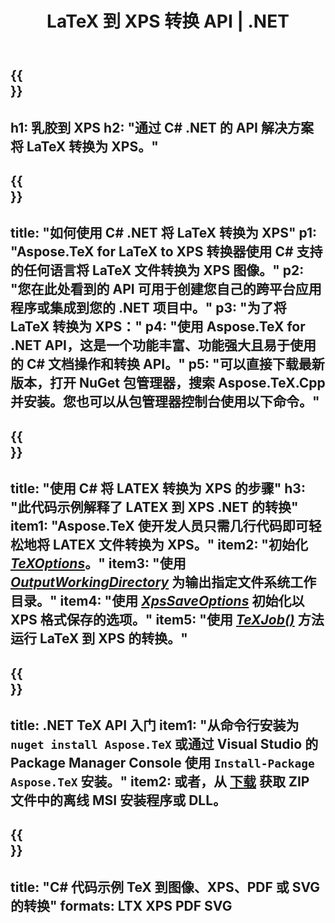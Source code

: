 ﻿---
translation: true
template: /_templates/_conversion-child-net.md
title: LaTeX 到 XPS 转换 API | .NET
description: LaTeX 到 XPS 的转换功能。将此本地 .NET 库集成到您的项目中，或使用跨平台应用程序将 LaTeX 转换为 XPS。
keywords: latex to xps api net，latex2xps 集成 c#
url: /net/conversion/latex-to-xps/
family: tex
platformtag: net
feature: conversion
informat: LATEX
outformat: XPS
otherformats: BMP PNG JPEG TIFF SVG PDF
---

{{<section banner>}}
---
h1: 乳胶到 XPS
h2: "通过 C# .NET 的 API 解决方案将 LaTeX 转换为 XPS。"
---

{{<section overview>}}
---
title: "如何使用 C# .NET 将 LaTeX 转换为 XPS"
p1: "Aspose.TeX for LaTeX to XPS 转换器使用 C# 支持的任何语言将 LaTeX 文件转换为 XPS 图像。"
p2: "您在此处看到的 API 可用于创建您自己的跨平台应用程序或集成到您的 .NET 项目中。"
p3: "为了将 LaTeX 转换为 XPS："
p4: "使用 Aspose.TeX for .NET API，这是一个功能丰富、功能强大且易于使用的 C# 文档操作和转换 API。"
p5: "可以直接下载最新版本，打开 NuGet 包管理器，搜索 Aspose.TeX.Cpp 并安装。您也可以从包管理器控制台使用以下命令。"
---

{{<section feature1>}}
---
title: "使用 C# 将 LATEX 转换为 XPS 的步骤"
h3: "此代码示例解释了 LATEX 到 XPS .NET 的转换"
item1: "Aspose.TeX 使开发人员只需几行代码即可轻松地将 LATEX 文件转换为 XPS。"
item2: "初始化 [*TeXOptions*](https://reference.aspose.com/tex/net/aspose.tex/texoptions/)。"
item3: "使用 [*OutputWorkingDirectory*](https://reference.aspose.com/tex/net/aspose.tex/texoptions/outputworkingdirectory/) 为输出指定文件系统工作目录。"
item4: "使用 [*XpsSaveOptions*](https://reference.aspose.com/tex/net/aspose.tex.presentation.image/xpssaveoptions/) 初始化以 XPS 格式保存的选项。"
item5: "使用 [*TeXJob()*](https://reference.aspose.com/tex/net/aspose.tex/texjob/) 方法运行 LaTeX 到 XPS 的转换。"
---

{{<section feature2>}}
---
title: .NET TeX API 入门
item1: "从命令行安装为 ```nuget install Aspose.TeX``` 或通过 Visual Studio 的 Package Manager Console 使用 ```Install-Package Aspose.TeX``` 安装。"
item2: 或者，从 [下载](https://releases.aspose.com/tex/net) 获取 ZIP 文件中的离线 MSI 安装程序或 DLL。
---

{{<section widget>}}
---
title: "C# 代码示例 TeX 到图像、XPS、PDF 或 SVG 的转换"
formats: LTX XPS PDF SVG
---